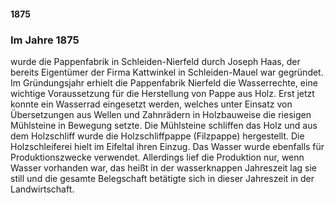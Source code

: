#### 1875

### Im Jahre 1875
wurde die Pappenfabrik in Schleiden-Nierfeld durch Joseph Haas, der bereits Eigentümer der Firma Kattwinkel in Schleiden-Mauel war gegründet. Im Gründungsjahr erhielt die Pappenfabrik Nierfeld die Wasserrechte, eine wichtige Voraussetzung für die Herstellung von Pappe aus Holz. Erst jetzt konnte ein Wasserrad eingesetzt werden, welches unter Einsatz von Übersetzungen aus Wellen und Zahnrädern in Holzbauweise die riesigen Mühlsteine in Bewegung setzte. Die Mühlsteine schliffen das Holz und aus dem Holzschliff wurde die Holzschliffpappe (Filzpappe) hergestellt. Die Holzschleiferei hielt im Eifeltal ihren Einzug. Das Wasser wurde ebenfalls für Produktionszwecke verwendet. Allerdings lief die Produktion nur, wenn Wasser vorhanden war, das heißt in der wasserknappen Jahreszeit lag sie still und die gesamte Belegschaft betätigte sich in dieser Jahreszeit in der Landwirtschaft.